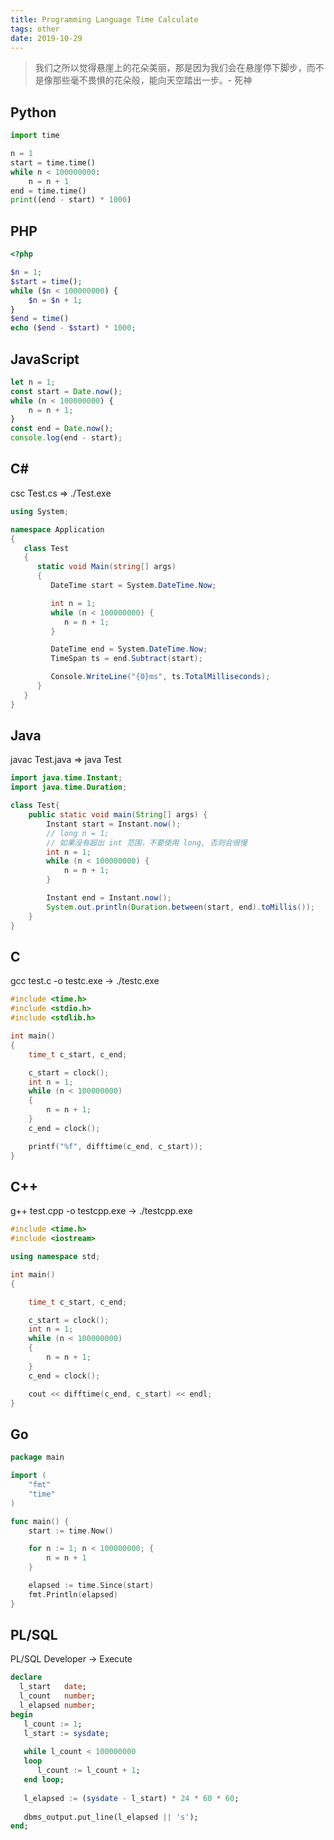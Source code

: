 ```yaml
---
title: Programming Language Time Calculate
tags: other
date: 2019-10-29
---
```


> 我们之所以觉得悬崖上的花朵美丽，那是因为我们会在悬崖停下脚步，而不是像那些毫不畏惧的花朵般，能向天空踏出一步。- 死神

## Python

```python
import time

n = 1
start = time.time()
while n < 100000000:
    n = n + 1
end = time.time()
print((end - start) * 1000)
```

## PHP

```php
<?php

$n = 1;
$start = time();
while ($n < 100000000) {
    $n = $n + 1;
}
$end = time()
echo ($end - $start) * 1000;
```

## JavaScript

```js
let n = 1;
const start = Date.now();
while (n < 100000000) {
    n = n + 1;
}
const end = Date.now();
console.log(end - start);
```

## C\#

csc Test.cs => ./Test.exe

```c#
using System;

namespace Application
{
   class Test
   {
      static void Main(string[] args)
      {
         DateTime start = System.DateTime.Now;

         int n = 1;
         while (n < 100000000) {
            n = n + 1;
         }

         DateTime end = System.DateTime.Now;
         TimeSpan ts = end.Subtract(start);

         Console.WriteLine("{0}ms", ts.TotalMilliseconds);
      }
   }
}
```

## Java

javac Test.java => java Test

```java
import java.time.Instant;
import java.time.Duration;

class Test{
    public static void main(String[] args) {
        Instant start = Instant.now();
        // long n = 1;
        // 如果没有超出 int 范围，不要使用 long, 否则会很慢
        int n = 1;
        while (n < 100000000) {
            n = n + 1;
        }

        Instant end = Instant.now();
        System.out.println(Duration.between(start, end).toMillis());
    }
}
```

## C

gcc test.c -o testc.exe -> ./testc.exe

```c
#include <time.h>
#include <stdio.h>
#include <stdlib.h>

int main()
{
    time_t c_start, c_end;

    c_start = clock();
    int n = 1;
    while (n < 100000000)
    {
        n = n + 1;
    }
    c_end = clock();

    printf("%f", difftime(c_end, c_start));
}
```

## C++

g++ test.cpp -o testcpp.exe -> ./testcpp.exe

```c++
#include <time.h>
#include <iostream>

using namespace std;

int main()
{

    time_t c_start, c_end;

    c_start = clock();
    int n = 1;
    while (n < 100000000)
    {
        n = n + 1;
    }
    c_end = clock();

    cout << difftime(c_end, c_start) << endl;
}
```

## Go

```go
package main

import (
	"fmt"
	"time"
)

func main() {
	start := time.Now()

	for n := 1; n < 100000000; {
		n = n + 1
	}

	elapsed := time.Since(start)
	fmt.Println(elapsed)
}
```

## PL/SQL

PL/SQL Developer -> Execute

```sql
declare 
  l_start   date;
  l_count   number;
  l_elapsed number;
begin
   l_count := 1;
   l_start := sysdate;
  
   while l_count < 100000000
   loop
      l_count := l_count + 1;
   end loop;
   
   l_elapsed := (sysdate - l_start) * 24 * 60 * 60;
   
   dbms_output.put_line(l_elapsed || 's');
end;
```

